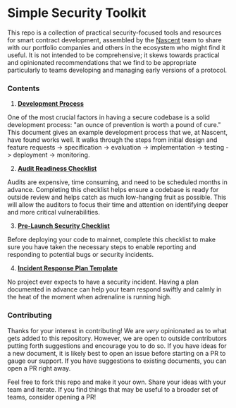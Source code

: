 # Simple Security Toolkit
This repo is a collection of practical security-focused tools and resources for smart contract development, assembled by the [Nascent](https://www.nascent.xyz/) team to share with our portfolio companies and others in the ecosystem who might find it useful. It is not intended to be comprehensive; it skews towards practical and opinionated recommendations that we find to be appropriate particularly to teams developing and managing early versions of a protocol.

### Contents

1. **[Development Process](https://github.com/nascentxyz/simple-security-toolkit/blob/main/development-process.md)**

One of the most crucial factors in having a secure codebase is a solid development process: "an ounce of prevention is worth a pound of cure." This document gives an example development process that we, at Nascent, have found works well. It walks through the steps from initial design and feature requests -> specification -> evaluation -> implementation -> testing -> deployment -> monitoring.

2. **[Audit Readiness Checklist](https://github.com/nascentxyz/simple-security-toolkit/blob/main/audit-readiness-checklist.md)**

Audits are expensive, time consuming, and need to be scheduled months in advance. Completing this checklist helps ensure a codebase is ready for outside review and helps catch as much low-hanging fruit as possible. This will allow the auditors to focus their time and attention on identifying deeper and more critical vulnerabilities.

3. **[Pre-Launch Security Checklist](https://github.com/nascentxyz/simple-security-toolkit/blob/main/pre-launch-security-checklist.md)**

Before deploying your code to mainnet, complete this checklist to make sure you have taken the necessary steps to enable reporting and responding to potential bugs or security incidents.

4. **[Incident Response Plan Template](https://github.com/nascentxyz/simple-security-toolkit/blob/main/incident-response-plan-template.md)**

No project ever expects to have a security incident. Having a plan documented in advance can help your team respond swiftly and calmly in the heat of the moment when adrenaline is running high.


### Contributing

Thanks for your interest in contributing! We are *very* opinionated as to what gets added to this repository. However, we are open to outside contributors putting forth suggestions and encourage you to do so. If you have ideas for a new document, it is likely best to open an issue before starting on a PR to gauge our support. If you have suggestions to existing documents, you can open a PR right away.

Feel free to fork this repo and make it your own. Share your ideas with your team and iterate. If you find things that may be useful to a broader set of teams, consider opening a PR!
